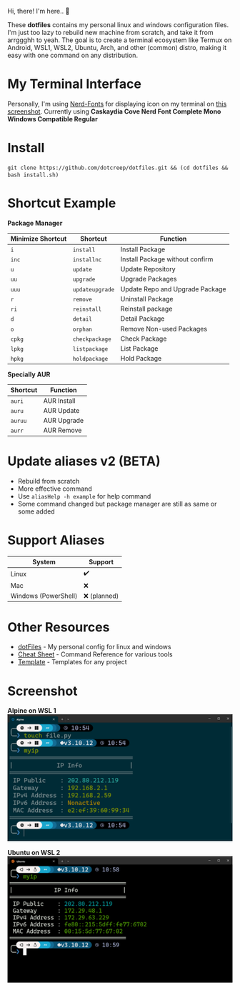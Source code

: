 Hi, there! I'm here.. 👋

These **dotfiles** contains my personal linux and windows configuration files. I'm just too lazy to rebuild new machine from scratch, and take it from arrggghh to yeah. The goal is to create a terminal ecosystem like Termux on Android, WSL1, WSL2, Ubuntu, Arch, and other (common) distro, making it easy with one command on any distribution.

# My Terminal Interface
Personally, I'm using [Nerd-Fonts](https://www.nerdfonts.com/) for displaying icon on my terminal on [this screenshot](#screenshot). Currently using **Caskaydia Cove Nerd Font Complete Mono Windows Compatible Regular**

# Install
```
git clone https://github.com/dotcreep/dotfiles.git && (cd dotfiles && bash install.sh)
```

# Shortcut Example

**Package Manager**

Minimize Shortcut | Shortcut | Function
--- | --- | ---
`i` | `install` | Install Package
`inc` | `installnc` | Install Package without confirm
`u` | `update` | Update Repository
`uu` | `upgrade` | Upgrade Packages
`uuu` | `updateupgrade` | Update Repo and Upgrade Package
`r` | `remove` | Uninstall Package
`ri` | `reinstall` | Reinstall package
`d` | `detail` | Detail Package
`o` | `orphan` | Remove Non-used Packages
`cpkg` | `checkpackage` | Check Package
`lpkg` | `listpackage` | List Package
`hpkg` | `holdpackage` | Hold Package

**Specially AUR**

Shortcut | Function
--- | ---
`auri` | AUR Install
`auru` | AUR Update
`auruu` | AUR Upgrade
`aurr` | AUR Remove


# Update aliases v2 (BETA)
- Rebuild from scratch
- More effective command
- Use `aliasHelp -h example` for help command
- Some command changed but package manager are still as same or some added

# Support Aliases

System | Support
--- | ---
Linux | ✔️
Mac | ❌
Windows (PowerShell) | ❌ (planned)

# Other Resources
- [dotFiles](https://github.com/dotcreep/dotfiles) - My personal config for linux and windows
- [Cheat Sheet](https://github.com/dotcreep/cheat-sheet) - Command Reference for various tools
- [Template](https://github.com/dotcreep/boilerplates) - Templates for any project


# Screenshot
**Alpine on WSL 1**
![Alpine on WSL1](./screenshots/alpine-on-wsl1.png)

**Ubuntu on WSL 2**
![Ubuntu on WSL2](./screenshots/ubuntu-on-wsl2.png)